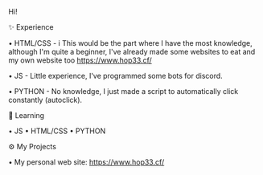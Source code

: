Hi!

✨ Experience

• HTML/CSS - i This would be the part where I have the most knowledge, although I'm quite a beginner, I've already made some websites to eat and my own website too https://www.hop33.cf/

• JS - Little experience, I've programmed some bots for discord.

• PYTHON - No knowledge, I just made a script to automatically click constantly (autoclick).


📖 Learning

• JS 
• HTML/CSS
• PYTHON


⚙️ My Projects

• My personal web site: https://www.hop33.cf/
